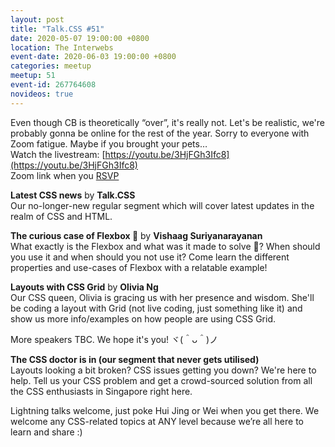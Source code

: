 ```yaml
---
layout: post
title: "Talk.CSS #51"
date: 2020-05-07 19:00:00 +0800
location: The Interwebs
event-date: 2020-06-03 19:00:00 +0800
categories: meetup
meetup: 51
event-id: 267764608
novideos: true
---
```

Even though CB is theoretically “over”, it's really not. Let's be realistic, we're probably gonna be online for the rest of the year. Sorry to everyone with Zoom fatigue. Maybe if you brought your pets…  
Watch the livestream: [https://youtu.be/3HjFGh3Ifc8](https://youtu.be/3HjFGh3Ifc8)  
Zoom link when you [RSVP](https://www.meetup.com/SingaporeCSS/events/267764608/)

**Latest CSS news** by **Talk.CSS**  
Our no-longer-new regular segment which will cover latest updates in the realm of CSS and HTML.

**The curious case of Flexbox 🧐** by **Vishaag Suriyanarayanan**  
What exactly is the Flexbox and what was it made to solve 🧐? When should you use it and when should you not use it? Come learn the different properties and use-cases of Flexbox with a relatable example!

**Layouts with CSS Grid** by **Olivia Ng**  
Our CSS queen, Olivia is gracing us with her presence and wisdom. She'll be coding a layout with Grid (not live coding, just something like it) and show us more info/examples on how people are using CSS Grid.

More speakers TBC. We hope it's you! <span class="o-kaomoji">ヾ(＾ᴗ＾)ノ</span>

**The CSS doctor is in (our segment that never gets utilised)**  
Layouts looking a bit broken? CSS issues getting you down? We're here to help. Tell us your CSS problem and get a crowd-sourced solution from all the CSS enthusiasts in Singapore right here.

Lightning talks welcome, just poke Hui Jing or Wei when you get there. We welcome any CSS-related topics at ANY level because we’re all here to learn and share :)
